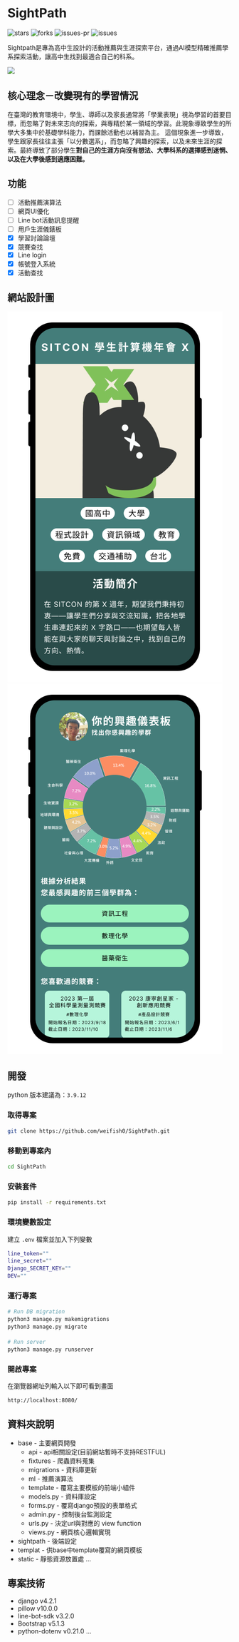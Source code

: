 # SightPath
![stars](https://img.shields.io/github/stars/weifish0/SightPath.svg)
![forks](https://img.shields.io/github/forks/weifish0/SightPath.svg)
![issues-pr](https://img.shields.io/github/issues-pr/weifish0/SightPath.svg)
![issues](https://img.shields.io/github/issues/weifish0/SightPath.svg)

Sightpath是專為高中生設計的活動推薦與生涯探索平台，通過AI模型精確推薦學系探索活動，讓高中生找到最適合自己的科系。


<img src="https://github.com/weifish0/SightPath/blob/master/static/images/icon/sightpath_logo_ppt.png" width="350">


## 核心理念－改變現有的學習情況
在臺灣的教育環境中，學生、導師以及家長通常將「學業表現」視為學習的首要目標，而忽略了對未來志向的探索，與專精於某一領域的學習。此現象導致學生的所學大多集中於基礎學科能力，而課餘活動也以補習為主。
這個現象進一步導致，學生跟家長往往主張「以分數選系」，而忽略了興趣的探索，以及未來生涯的探索。最終導致了部分學生**對自己的生涯方向沒有想法、大學科系的選擇感到迷惘、以及在大學後感到適應困難。**


## 功能
- [ ] 活動推薦演算法
- [ ] 網頁UI優化
- [ ] Line bot活動訊息提醒
- [ ] 用戶生涯儀錶板
- [x] 學習討論論壇
- [x] 競賽查找
- [x] Line login
- [x] 帳號登入系統
- [x] 活動查找

## 網站設計圖
<img src="https://github.com/weifish0/SightPath/blob/master/static/images/icon/web-draft.png">
<img src="https://github.com/weifish0/SightPath/blob/master/static/images/icon/persona-draft.png">

## 開發
python 版本建議為：`3.9.12`

### 取得專案

```bash
git clone https://github.com/weifish0/SightPath.git
```

### 移動到專案內

```bash
cd SightPath
```

### 安裝套件

```bash
pip install -r requirements.txt
```

### 環境變數設定

建立 `.env` 檔案並加入下列變數
```bash
line_token=""
line_secret=""
Django_SECRET_KEY=""
DEV=""
```

### 運行專案

```bash
# Run DB migration
python3 manage.py makemigrations
python3 manage.py migrate

# Run server
python3 manage.py runserver
```

### 開啟專案

在瀏覽器網址列輸入以下即可看到畫面

```bash
http://localhost:8080/
```

## 資料夾說明

- base - 主要網頁開發
  - api - api相關設定(目前網站暫時不支持RESTFUL)
  - fixtures - 爬蟲資料蒐集
  - migrations - 資料庫更新
  - ml - 推薦演算法
  - template - 覆寫主要模板的前端小組件
  - models.py - 資料庫設定
  - forms.py - 覆寫django預設的表單格式
  - admin.py - 控制後台監測設定
  - urls.py - 決定url與對應的 view function
  - views.py - 網頁核心邏輯實現
- sightpath - 後端設定
- templat - 供base中template覆寫的網頁模板
- static - 靜態資源放置處
...

## 專案技術

- django v4.2.1
- pillow v10.0.0
- line-bot-sdk v3.2.0
- Bootstrap v5.1.3
- python-dotenv v0.21.0
...
